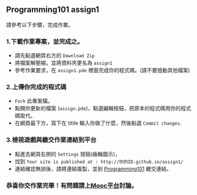 ## Programming101 assign1 
請參考以下步驟，完成作業。

### 1.下載作業專案，並完成之。
- 請先點選網頁右方的 `Download Zip`
- 將檔案解壓縮，並將資料夾更名為 `assign1`
- 參考作業要求，在 `assign1.pde` 裡面完成你的程式碼。(請不要擅動其他檔案)

### 2.上傳你完成的程式碼
- `Fork` 此專案檔。
- 點開你更新的檔案 (`assign.pde`)，點選編輯按鈕，把原本的程式碼用你的程式碼取代。
- 在網頁最下方，寫下在 titile 輸入你做了什麼，然後點選 `Commit changes`.

### 3.檢視遊戲與繳交作業連結到平台
- 點進去網頁右側的 `Settings` 按鈕(齒輪圖示)，
- 找到 `Your site is published at : http://你的ID.github.io/assign1/` 
- 連結確認無誤後，請將連結複製，並到 [Programming101](http://programming101.cs.nccu.edu.tw/dashboard.html) 繳交連結。

### 恭喜你交作業完畢！有問題請上[Mooc平台](http://moocs.nccu.edu.tw/course/17/discuss/)討論。
